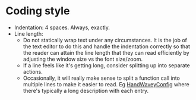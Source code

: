 # Coding style

* Indentation: 4 spaces. Always, exactly.
* Line length:
    * Do not statically wrap text under any circumstances. It is the job of the text editor to do this and handle the indentation correctly so that the reader can attain the line length that they can read efficiently by adjusting the window size vs the font size/zoom.
    * If a line feels like it's getting long, consider splitting up into separate actions.
    * Occasionally, it will really make sense to split a function call into multiple lines to make it easier to read. Eg [HandWaveyConfig](https://github.com/ksandom/handWavey/blob/main/src/main/java/handWavey/HandWaveyConfig.java#L52) where there's typically a long description with each entry.
